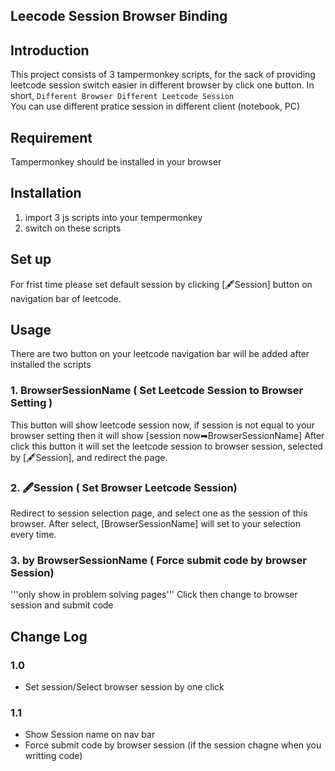 Leecode Session Browser Binding
---
## Introduction
This project consists of 3 tampermonkey scripts, for the sack of providing leetcode session switch easier in different browser by click one button.
In short, ``` Different Browser Different Leetcode Session ```
<br>
You can use different pratice session in different client (notebook, PC)
## Requirement
Tampermonkey should be installed in your browser
## Installation
1. import 3 js scripts into your tempermonkey
2. switch on these scripts
## Set up 
For frist time please set default session by clicking [🖋️Session] button on navigation bar of leetcode.

## Usage
There are two button on your leetcode navigation bar will be added after installed the scripts
### 1. BrowserSessionName ( Set Leetcode Session to Browser Setting )
This button will show leetcode session now, if session is not equal to your browser setting then it will show [session now➡BrowserSessionName]
After click this button it will set the leetcode session to browser session, selected by [🖋️Session], and redirect the page.
### 2. 🖋️Session ( Set Browser Leetcode Session)
Redirect to session selection page, and select one as the session of this browser.
After select, [BrowserSessionName] will set to your selection every time.

### 3. by BrowserSessionName ( Force submit code by browser Session)
'''only show in problem solving pages'''
Click then change to browser session and submit code


## Change Log
### 1.0
*  Set session/Select browser session by one click
### 1.1
*   Show Session name on nav bar
*   Force submit code by browser session (if the session chagne when you writting code)
  